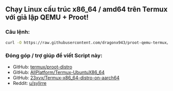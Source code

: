 ## Chạy Linux cấu trúc x86_64 / amd64 trên Termux với giả lập QEMU + Proot!

### Câu lệnh:

```bash 
curl -O https://raw.githubusercontent.com/dragonx943/proot-qemu-termux/main/install.sh && chmod a+x install.sh && bash install.sh
```

### Đóng góp / trợ giúp để viết Script này:
- GitHub: [termux/proot-distro](https://github.com/termux/proot-distro)
- GitHub: [AllPlatform/Termux-UbuntuX86_64](https://github.com/AllPlatform/Termux-UbuntuX86_64)
- GitHub: [23xvx/Termux-x86_64-distro-on-aarch64](https://github.com/23xvx/Termux-x86_64-distro-on-aarch64)
- Reddit: [u/sylirre](https://www.reddit.com/r/termux/comments/1cbxdjp/easy_way_to_install_x86_64_linux_distro_on_termux/)
